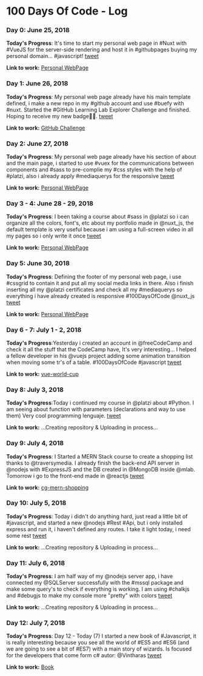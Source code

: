 # 100 Days Of Code - Log

<!-- ### Day 0: February 30, 2016 (Example 1)
##### (delete me or comment me out)

**Today's Progress**: Fixed CSS, worked on canvas functionality for the app.

**Thoughts:** I really struggled with CSS, but, overall, I feel like I am slowly getting better at it. Canvas is still new for me, but I managed to figure out some basic functionality.

**Link to work:** [Calculator App](http://www.example.com)
-->

### Day 0: June 25, 2018

**Today's Progress**: It's time to start my personal web page in #Nuxt with #VueJS for the server-side rendering and host it in #githubpages buying my personal domain... #javascript!
[tweet](https://twitter.com/cgonzalezp91/status/1011282205610520576)

**Link to work:** [Personal WebPage](https://github.com/cgonzalezp91/cgonzalezp91.git)

### Day 1: June 26, 2018

**Today's Progress**: My personal web page already have his main template defined, i make a new repo in my #github account and use #buefy with #nuxt. 
Started the #GitHub Learning Lab Explorer Challenge and finished. Hoping to receive my new badge🙏🏼. 
[tweet](https://twitter.com/cgonzalezp91/status/1011667335156060165)

**Link to work:** [GitHub Challenge](https://github.community/t5/GitHub-Learning-Lab-Explorer/Carlos-Learning-Challenge/cns-p/9207)

### Day 2: June 27, 2018

**Today's Progress**: My personal web page already have his section of about and the main page, i started to use #vuex for the communications between components and #sass to pre-complie my #css styles with the help of #platzi, also i already apply #mediaquerys for the responsive
[tweet](https://twitter.com/cgonzalezp91/status/1012103964240773126)

**Link to work:** [Personal WebPage](https://github.com/cgonzalezp91/cgonzalezp91.git)

### Day 3 - 4: June 28 - 29, 2018

**Today's Progress**: I been taking a course about #sass in @platzi so i can organize all the colors, font's, etc about my portfolio made in @nuxt_js, the default template is very useful because i am using a full-screen video in all my pages so i only write it once
[tweet](https://twitter.com/cgonzalezp91/status/1012768584374870016)

**Link to work:** [Personal WebPage](https://github.com/cgonzalezp91/cgonzalezp91.git)

### Day 5: June 30, 2018

**Today's Progress**: Defining the footer of my personal web page, i use #cssgrid to contain it and put all my social media links in there.
Also i finish inserting all my @platzi certificates and check all my #mediaquerys so everything i have already created is responsive
#100DaysOfCode @nuxt_js
[tweet](https://twitter.com/cgonzalezp91/status/1013138903941959680)

**Link to work:** [Personal WebPage](https://github.com/cgonzalezp91/cgonzalezp91.git)

### Day 6 - 7: July 1 - 2, 2018

**Today's Progress**:Yesterday i created an account in @freeCodeCamp and check it all the stuff that the CodeCamp have, It's very interesting... I helped a fellow developer in his @vuejs project adding some animation transition when moving some tr's of a table. #100DaysOfCode #javascript
[tweet](https://twitter.com/cgonzalezp91/status/1013906595007393793)

**Link to work:** [vue-world-cup](https://github.com/cgonzalezp91/vue-world-cup)

### Day 8: July 3, 2018

**Today's Progress**:Today i continued my course in @platzi about #Python. I am seeing about function with parameters (declarations and way to use them) Very cool programming lenguaje.
[tweet](https://twitter.com/cgonzalezp91/status/1014312371840540672)

**Link to work:** ...Creating repository & Uploading in process...

### Day 9: July 4, 2018

**Today's Progress**: I Started a MERN Stack course to create a shopping list thanks to @traversymedia. I already finish the back-end API server in @nodejs with #ExpressJS and the DB created in @MongoDB inside @mlab. Tomorrow i go to the front-end made in @reactjs 
[tweet](https://twitter.com/cgonzalezp91/status/1013906595007393793)

**Link to work:** [cg-mern-shopping](https://github.com/cgonzalezp91/cg-mern-shopping)

### Day 10: July 5, 2018

**Today's Progress**: Today i didn't do anything hard, just read a little bit of #javascript, and started a new @nodejs #Rest #Api, but i only installed express and run it, i haven't defined any routes. I take it light today, i need some rest 
[tweet](https://twitter.com/cgonzalezp91/status/1015017045094752257)

**Link to work:** ...Creating repository & Uploading in process...

### Day 11: July 6, 2018

**Today's Progress**:  I am half way of my @nodejs server app, i have connected my @SQLServer successfully with the #mssql package and make some query's to check if everything is working.
I am using #chalkjs and #debugjs to make my console more "pretty" with colors 
[tweet](https://twitter.com/cgonzalezp91/status/1015362140943863808)

**Link to work:** ...Creating repository & Uploading in process...


### Day 12: July 7, 2018

**Today's Progress**: Day 12 - Today (7) I started a new book of #Javascript, it is really interesting because you see all the world of #ES5 and #ES6 (and we are going to see a bit of #ES7) with a main story of wizards. Is focused for the developers that come form c# autor: @Vintharas
[tweet](https://twitter.com/cgonzalezp91/status/1015830235152113666)

**Link to work:** [Book](https://leanpub.com/getting-started-with-the-arcane-art-of-javascript-mancy-for-c-sharp-developers)

